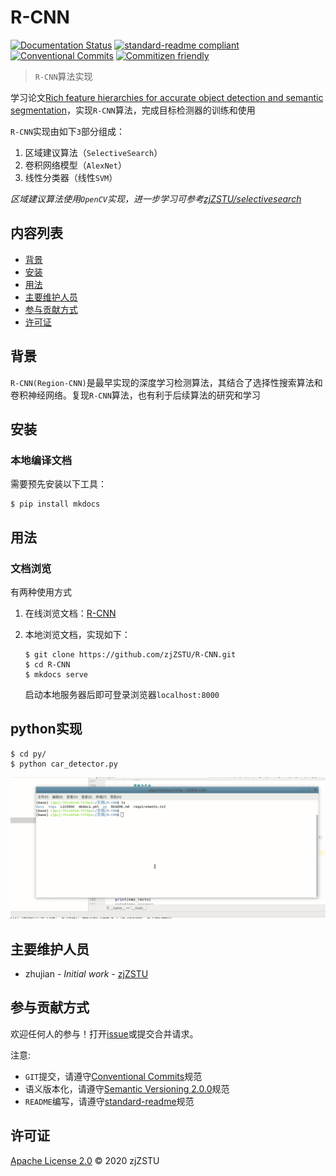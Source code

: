 # R-CNN

[![Documentation Status](https://readthedocs.org/projects/r-cnn/badge/?version=latest)](https://r-cnn.readthedocs.io/zh_CN/latest/?badge=latest) [![standard-readme compliant](https://img.shields.io/badge/standard--readme-OK-green.svg?style=flat-square)](https://github.com/RichardLitt/standard-readme) [![Conventional Commits](https://img.shields.io/badge/Conventional%20Commits-1.0.0-yellow.svg)](https://conventionalcommits.org) [![Commitizen friendly](https://img.shields.io/badge/commitizen-friendly-brightgreen.svg)](http://commitizen.github.io/cz-cli/)

> `R-CNN`算法实现

学习论文[Rich feature hierarchies for accurate object detection and semantic segmentation](https://arxiv.org/abs/1311.2524)，实现`R-CNN`算法，完成目标检测器的训练和使用

`R-CNN`实现由如下`3`部分组成：
 
 1. 区域建议算法（`SelectiveSearch`）
 2. 卷积网络模型（`AlexNet`）
 3. 线性分类器（线性`SVM`）

*区域建议算法使用`OpenCV`实现，进一步学习可参考[zjZSTU/selectivesearch](https://github.com/zjZSTU/selectivesearch)*

## 内容列表

- [背景](#背景)
- [安装](#安装)
- [用法](#用法)
- [主要维护人员](#主要维护人员)
- [参与贡献方式](#参与贡献方式)
- [许可证](#许可证)

## 背景

`R-CNN(Region-CNN)`是最早实现的深度学习检测算法，其结合了选择性搜索算法和卷积神经网络。复现`R-CNN`算法，也有利于后续算法的研究和学习

## 安装

### 本地编译文档

需要预先安装以下工具：

```
$ pip install mkdocs
```

## 用法

### 文档浏览

有两种使用方式

1. 在线浏览文档：[R-CNN](https://r-cnn.readthedocs.io/zh_CN/latest/)

2. 本地浏览文档，实现如下：

    ```
    $ git clone https://github.com/zjZSTU/R-CNN.git
    $ cd R-CNN
    $ mkdocs serve
    ```
    启动本地服务器后即可登录浏览器`localhost:8000`

## python实现

```
$ cd py/
$ python car_detector.py
```

![](./imgs/car-detector.gif)

## 主要维护人员

* zhujian - *Initial work* - [zjZSTU](https://github.com/zjZSTU)

## 参与贡献方式

欢迎任何人的参与！打开[issue](https://github.com/zjZSTU/R-CNN/issues)或提交合并请求。

注意:

* `GIT`提交，请遵守[Conventional Commits](https://www.conventionalcommits.org/en/v1.0.0-beta.4/)规范
* 语义版本化，请遵守[Semantic Versioning 2.0.0](https://semver.org)规范
* `README`编写，请遵守[standard-readme](https://github.com/RichardLitt/standard-readme)规范

## 许可证

[Apache License 2.0](LICENSE) © 2020 zjZSTU
